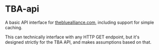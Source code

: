 # TBA-api

A basic API interface for [thebluealliance.com](thebluealliance.com), including support 
for simple caching. 

This can technically interface with any HTTP GET endpoint, but it's designed strictly for the
TBA API, and makes assumptions based on that.
